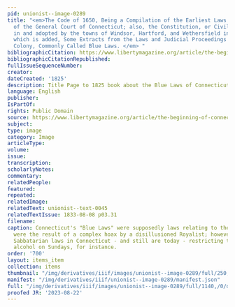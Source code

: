 ```yaml
---
pid: unionist--image-0289
title: "<em>The Code of 1650, Being a Compilation of the Earliest Laws and Orders
  of the General Court of Connecticut; also, the Constitution, or Civil Compact, entered
  in and adopted by the towns of Windsor, Hartford, and Wethersfield in 1638-39. To
  which is added, Some Extracts from the Laws and Judicial Proceedings of New-Haven
  Colony, Commonly Called Blue Laws. </em> "
bibliographicCitation: https://www.libertymagazine.org/article/the-beginning-of-connecticuts-blue-laws
bibliographicCitationRepublished: 
fullIssueSequenceNumber: 
creator: 
dateCreated: '1825'
description: Title Page to 1825 book about the Blue Laws of Connecticut
language: English
publisher: 
IsPartOf: 
rights: Public Domain
source: https://www.libertymagazine.org/article/the-beginning-of-connecticuts-blue-laws
subject: 
type: image
category: Image
articleType: 
volume: 
issue: 
transcription: 
scholarlyNotes: 
commentary: 
relatedPeople: 
featured: 
repeated: 
relatedImage: 
relatedText: unionist--text-0045
relatedTextIssue: 1833-08-08 p03.31
filename: 
caption: Connecticut's "Blue Laws" were supposedly laws relating to the Sabbath. They
  were the result of a complex hoax by a disillusioned Royalist; however, there were
  Sabbatarian laws in Connecticut - and still are today - restricting the sale of
  alcohol on Sundays, for instance.
order: '700'
layout: items_item
collection: items
thumbnail: "/img/derivatives/iiif/images/unionist--image-0289/full/250,/0/default.jpg"
manifest: "/img/derivatives/iiif/unionist--image-0289/manifest.json"
full: "/img/derivatives/iiif/images/unionist--image-0289/full/1140,/0/default.jpg"
proofed JR: '2023-08-22'
---
```

